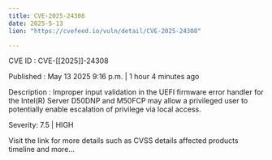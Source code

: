 ```yaml
---
title: CVE-2025-24308
date: 2025-5-13
lien: "https://cvefeed.io/vuln/detail/CVE-2025-24308"

---
```


CVE ID : CVE-[[2025]]-24308

Published :  May 13
2025
9:16 p.m. | 1 hour
4 minutes ago

Description : Improper input validation in the UEFI firmware error handler for the Intel(R) Server D50DNP and M50FCP may allow a privileged user to potentially enable escalation of privilege via local access.

Severity: 7.5 | HIGH

Visit the link for more details
such as CVSS details
affected products
timeline
and more...
